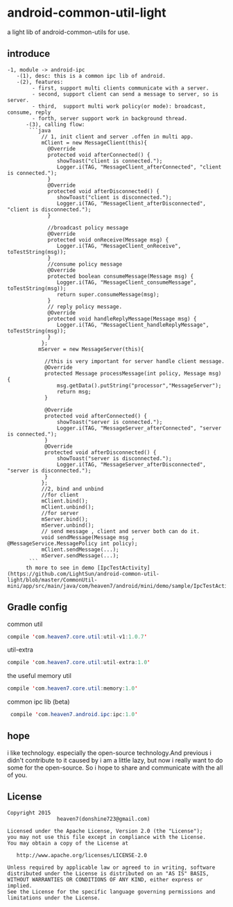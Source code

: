 # android-common-util-light
a light lib of android-common-utils for use.

## introduce
    -1, module -> android-ipc
       -(1), desc: this is a common ipc lib of android.
       -(2), features: 
            - first, support multi clients communicate with a server.
            - second, support client can send a message to server, so is server.
            - third,  support multi work policy(or mode): broadcast, consume, reply
            - forth, server support work in background thread.
          -(3), calling flow:
           ```java
               // 1, init client and server .offen in multi app.
               mClient = new MessageClient(this){
                 @Override
                 protected void afterConnected() {
                    showToast("client is connected.");
                    Logger.i(TAG, "MessageClient_afterConnected", "client is connected.");
                 }
                 @Override
                 protected void afterDisconnected() {
                    showToast("client is disconnected.");
                    Logger.i(TAG, "MessageClient_afterDisconnected", "client is disconnected.");
                 }
                
                 //broadcast policy message
                 @Override
                 protected void onReceive(Message msg) {
                    Logger.i(TAG, "MessageClient_onReceive", toTestString(msg));
                 }
                 //consume policy message
                 @Override
                 protected boolean consumeMessage(Message msg) {
                    Logger.i(TAG, "MessageClient_consumeMessage", toTestString(msg));
                    return super.consumeMessage(msg);
                 }
                 // reply policy message.
                 @Override
                 protected void handleReplyMessage(Message msg) {
                    Logger.i(TAG, "MessageClient_handleReplyMessage", toTestString(msg));
                 }
               };
              mServer = new MessageServer(this){
                
                //this is very important for server handle client message.
                @Override
                protected Message processMessage(int policy, Message msg) {
                    msg.getData().putString("processor","MessageServer");
                    return msg;
                }
    
                @Override
                protected void afterConnected() {
                    showToast("server is connected.");
                    Logger.i(TAG, "MessageServer_afterConnected", "server is connected.");
                }
                @Override
                protected void afterDisconnected() {
                    showToast("server is disconnected.");
                    Logger.i(TAG, "MessageServer_afterDisconnected", "server is disconnected.");
                }
               };
               //2, bind and unbind
               //for client
               mClient.bind();  
               mClient.unbind();
               //for server
               mServer.bind();  
               mServer.unbind();
               // send message , client and server both can do it.
               void sendMessage(Message msg , @MessageService.MessagePolicy int policy);
               mClient.sendMessage(...);
               mServer.sendMessage(...);
           ```
          th more to see in demo [IpcTestActivity](https://github.com/LightSun/android-common-util-light/blob/master/CommonUtil-mini/app/src/main/java/com/heaven7/android/mini/demo/sample/IpcTestActivity.java).
    

## Gradle config

common util
 ``` java
compile 'com.heaven7.core.util:util-v1:1.0.7'
 ```
 
 util-extra
 ``` java
compile 'com.heaven7.core.util:util-extra:1.0'
 ```
 
 the useful memory util 
 ``` java
 compile 'com.heaven7.core.util:memory:1.0'
 ```
 
 common ipc lib (beta)
 ``` java
  compile 'com.heaven7.android.ipc:ipc:1.0'
 ```

## hope
i like technology. especially the open-source technology.And previous i didn't contribute to it caused by i am a little lazy, but now i really want to do some for the open-source. So i hope to share and communicate with the all of you.


## License

    Copyright 2015   
                    heaven7(donshine723@gmail.com)

    Licensed under the Apache License, Version 2.0 (the "License");
    you may not use this file except in compliance with the License.
    You may obtain a copy of the License at

       http://www.apache.org/licenses/LICENSE-2.0

    Unless required by applicable law or agreed to in writing, software
    distributed under the License is distributed on an "AS IS" BASIS,
    WITHOUT WARRANTIES OR CONDITIONS OF ANY KIND, either express or implied.
    See the License for the specific language governing permissions and
    limitations under the License.
